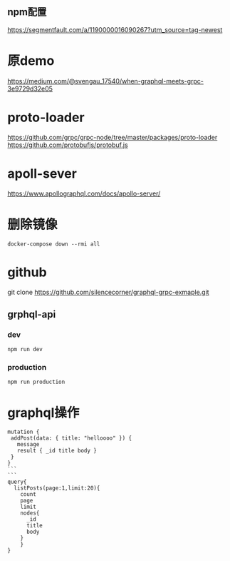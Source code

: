 ## npm配置
https://segmentfault.com/a/1190000016090267?utm_source=tag-newest

# 原demo
https://medium.com/@svengau_17540/when-graphql-meets-grpc-3e9729d32e05

# proto-loader
https://github.com/grpc/grpc-node/tree/master/packages/proto-loader
https://github.com/protobufjs/protobuf.js

# apoll-sever
https://www.apollographql.com/docs/apollo-server/



# 删除镜像
```
docker-compose down --rmi all
```
# github
git clone https://github.com/silencecorner/graphql-grpc-exmaple.git
## grphql-api

### dev
```
npm run dev
```
### production
```
npm run production
```
# graphql操作
````
mutation {
 addPost(data: { title: "helloooo" }) {
   message
   result { _id title body }
 }
}
```
```
query{
  listPosts(page:1,limit:20){
    count
    page
    limit
    nodes{
      _id
      title
      body
    }
	}
}
````
